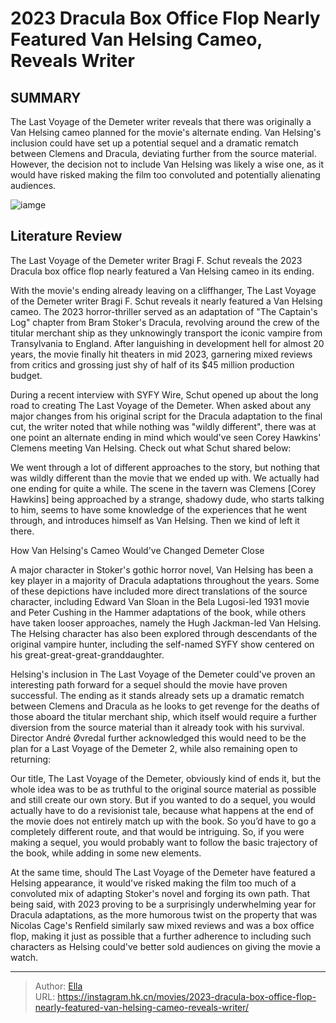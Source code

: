 # 2023 Dracula Box Office Flop Nearly Featured Van Helsing Cameo, Reveals Writer


## SUMMARY 



  The Last Voyage of the Demeter writer reveals that there was originally a Van Helsing cameo planned for the movie&#39;s alternate ending.   Van Helsing&#39;s inclusion could have set up a potential sequel and a dramatic rematch between Clemens and Dracula, deviating further from the source material.   However, the decision not to include Van Helsing was likely a wise one, as it would have risked making the film too convoluted and potentially alienating audiences.  

![iamge](https://static1.srcdn.com/wordpress/wp-content/uploads/2023/12/corey-hawkins-looking-scared-at-dracula-in-the-last-voyage-of-the-demeter.jpg)

## Literature Review
The Last Voyage of the Demeter writer Bragi F. Schut reveals the 2023 Dracula box office flop nearly featured a Van Helsing cameo in its ending.




With the movie&#39;s ending already leaving on a cliffhanger, The Last Voyage of the Demeter writer Bragi F. Schut reveals it nearly featured a Van Helsing cameo. The 2023 horror-thriller served as an adaptation of &#34;The Captain&#39;s Log&#34; chapter from Bram Stoker&#39;s Dracula, revolving around the crew of the titular merchant ship as they unknowingly transport the iconic vampire from Transylvania to England. After languishing in development hell for almost 20 years, the movie finally hit theaters in mid 2023, garnering mixed reviews from critics and grossing just shy of half of its $45 million production budget.




During a recent interview with SYFY Wire, Schut opened up about the long road to creating The Last Voyage of the Demeter. When asked about any major changes from his original script for the Dracula adaptation to the final cut, the writer noted that while nothing was &#34;wildly different&#34;, there was at one point an alternate ending in mind which would&#39;ve seen Corey Hawkins&#39; Clemens meeting Van Helsing. Check out what Schut shared below:


We went through a lot of different approaches to the story, but nothing that was wildly different than the movie that we ended up with. We actually had one ending for quite a while. The scene in the tavern was Clemens [Corey Hawkins] being approached by a strange, shadowy dude, who starts talking to him, seems to have some knowledge of the experiences that he went through, and introduces himself as Van Helsing. Then we kind of left it there.



 How Van Helsing&#39;s Cameo Would&#39;ve Changed Demeter 
   Close     




A major character in Stoker&#39;s gothic horror novel, Van Helsing has been a key player in a majority of Dracula adaptations throughout the years. Some of these depictions have included more direct translations of the source character, including Edward Van Sloan in the Bela Lugosi-led 1931 movie and Peter Cushing in the Hammer adaptations of the book, while others have taken looser approaches, namely the Hugh Jackman-led Van Helsing. The Helsing character has also been explored through descendants of the original vampire hunter, including the self-named SYFY show centered on his great-great-great-granddaughter.

Helsing&#39;s inclusion in The Last Voyage of the Demeter could&#39;ve proven an interesting path forward for a sequel should the movie have proven successful. The ending as it stands already sets up a dramatic rematch between Clemens and Dracula as he looks to get revenge for the deaths of those aboard the titular merchant ship, which itself would require a further diversion from the source material than it already took with his survival. Director André Øvredal further acknowledged this would need to be the plan for a Last Voyage of the Demeter 2, while also remaining open to returning:






Our title, The Last Voyage of the Demeter, obviously kind of ends it, but the whole idea was to be as truthful to the original source material as possible and still create our own story. But if you wanted to do a sequel, you would actually have to do a revisionist tale, because what happens at the end of the movie does not entirely match up with the book. So you’d have to go a completely different route, and that would be intriguing. So, if you were making a sequel, you would probably want to follow the basic trajectory of the book, while adding in some new elements.




At the same time, should The Last Voyage of the Demeter have featured a Helsing appearance, it would&#39;ve risked making the film too much of a convoluted mix of adapting Stoker&#39;s novel and forging its own path. That being said, with 2023 proving to be a surprisingly underwhelming year for Dracula adaptations, as the more humorous twist on the property that was Nicolas Cage&#39;s Renfield similarly saw mixed reviews and was a box office flop, making it just as possible that a further adherence to including such characters as Helsing could&#39;ve better sold audiences on giving the movie a watch.



---

> Author: [Ella](https://instagram.hk.cn/)  
> URL: https://instagram.hk.cn/movies/2023-dracula-box-office-flop-nearly-featured-van-helsing-cameo-reveals-writer/  

